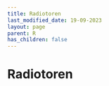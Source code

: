 ```yaml
---
title: Radiotoren
last_modified_date: 19-09-2023
layout: page
parent: R
has_children: false
---
```


Radiotoren
==========

